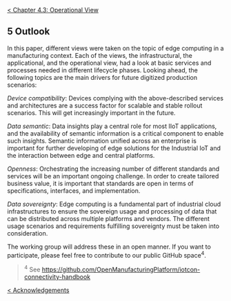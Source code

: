 [< Chapter 4.3: Operational View](04_3_Operational_View.md)

## 5 Outlook
In this paper, different views were taken on the topic of edge computing in a manufacturing context. Each of the views, the infrastructural, the applicational, and the operational view, had a look at basic services and processes needed in different lifecycle phases. Looking ahead, the following topics are the main drivers for future digitized production scenarios:

_Device compatibility_: Devices complying with the above-described services and architectures are a success factor for scalable and stable rollout scenarios. This will get increasingly important in the future.

_Data semantic_: Data insights play a central role for most IIoT applications, and the availability of semantic information is a critical component to enable such insights. Semantic information unified across an enterprise is important for further developing of edge solutions for the Industrial IoT and the interaction between edge and central platforms.

_Openness_: Orchestrating the increasing number of different standards and services will be an important ongoing challenge. In order to create tailored business value, it is important that standards are open in terms of specifications, interfaces, and implementation.

_Data sovereignty_: Edge computing is a fundamental part of industrial cloud infrastructures to ensure the sovereign usage and processing of data that can be distributed across multiple platforms and vendors. The different usage scenarios and requirements fulfilling sovereignty must be taken into consideration.

The working group will address these in an open manner. If you want to participate, please feel free to contribute to our public GitHub space<sup>4</sup>.

> <sup>4</sup> See https://github.com/OpenManufacturingPlatform/iotcon-connectivity-handbook

[< Acknowledgements](00_Acknowledgements.md)